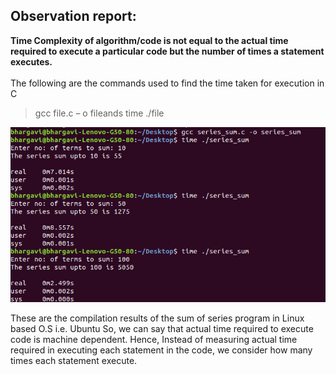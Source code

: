 ## Observation report:<br>

__Time Complexity of algorithm/code is not equal to the actual time required to execute a particular code but the number of times a statement executes.__<br><br>
The following are the commands used to find the time taken for execution in C
	
> gcc file.c – o fileands
> time ./file

<!-- <img src="file://IMG_20181123_115829.jpg" alt="alt text" width="200"/> -->
![Compiled program results in C](program-compiled.png)

These are the compilation results of the sum of series program in Linux based O.S i.e. Ubuntu
So, we can say that actual time required to execute code is machine dependent.
Hence, Instead of measuring actual time required in executing each statement in the code, we consider how many times each statement execute.
